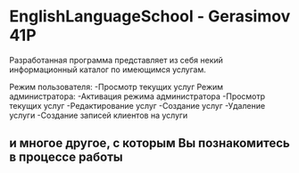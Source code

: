 # EnglishLanguageSchool - Gerasimov 41P
Разработанная программа представляет из себя некий информационный каталог по имеющимся услугам.

Режим пользователя:
-Просмотр текущих услуг
Режим администратора:
-Активация режима администратора
-Просмотр текущих услуг
-Редактирование услуг
-Создание услуг
-Удаление услуги
-Создание записей клиентов на услуги

## и многое другое, с которым Вы познакомитесь в процессе работы
